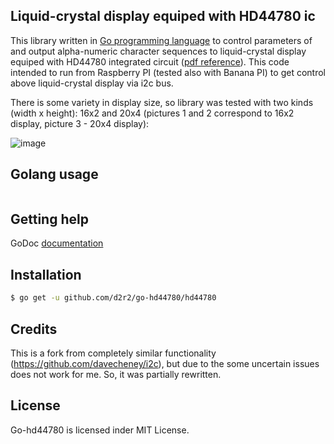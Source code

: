 ## Liquid-crystal display equiped with HD44780 ic

This library written in [Go programming language](https://golang.org/) to control parameters of and output alpha-numeric character sequences to liquid-crystal display equiped with HD44780 integrated circuit ([pdf reference](https://raw.github.com/d2r2/go-hd44780/master/docs/HD44780.pdf)). This code intended to run from Raspberry PI (tested also with Banana PI) to get control above liquid-crystal display via i2c bus.

There is some variety in display size, so library was tested with two kinds (width x height): 16x2 and 20x4 (pictures 1 and 2 correspond to 16x2 display, picture 3 - 20x4 display):

![image](https://raw.github.com/d2r2/go-hd44780/master/docs/16x2_20x4.jpg)

## Golang usage

```go
```

## Getting help

GoDoc [documentation](http://godoc.org/github.com/d2r2/go-hd44780/hd44780)

## Installation

```bash
$ go get -u github.com/d2r2/go-hd44780/hd44780
```

## Credits

This is a fork from completely similar functionality (https://github.com/davecheney/i2c), but due to the some uncertain issues does not work for me. So, it was partially rewritten.

## License

Go-hd44780 is licensed inder MIT License.
